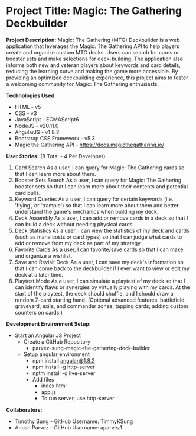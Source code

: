 # Project Title: Magic: The Gathering Deckbuilder

**Project Description:** Magic: The Gathering (MTG) Deckbuilder is a web application that leverages the 
Magic: The Gathering API to help players create and organize custom MTG decks. Users can search for 
cards or booster sets and make selections for deck-building. The application also informs both new 
and veteran players about keywords and card details, reducing the learning curve and making the game 
more accessible. By providing an optimized deckbuilding experience, this project aims to foster a 
welcoming community for Magic: The Gathering enthusiasts. 

**Technologies Used:**

*   HTML - v5
*   CSS - v3
*   JavaScript - ECMAScript6
*	NodeJS - v20.11.0
*   AngularJS - v1.8.2
*   Bootstrap CSS Framework - v5.3
*   Magic the Gathering API - https://docs.magicthegathering.io/

**User Stories:** (8 Total - 4 Per Developer)

1.  Card Search 
    As a user, I can query for Magic: The Gathering cards so that I can learn more about them.
2.  Booster Sets Search
    As a user, I can query for Magic: The Gathering booster sets so that I can learn more about their contents and potential card pulls.
3.  Keyword Queries
    As a user, I can query for certain keywords (i.e. 'flying', or 'trample') so that I can learn more about them and better understand the game's mechanics when building my deck.
4.  Deck Assembly
    As a user, I can add or remove cards in a deck so that I can build a deck without needing physical cards.
5.  Deck Statistics
    As a user, I can view the statistics of my deck and cards (such as mana costs or card types) so that I can judge what cards to add or remove from my deck as part of my strategy.
6.  Favorite Cards 
    As a user, I can favorite/save cards so that I can make and organize a wishlist.
7.  Save and Revisit Deck
    As a user, I can save my deck's information so that I can come back to the deckbuilder if I ever want to view or edit my deck at a later time.
8.  Playtest Mode 
    As a user, I can simulate a playtest of my deck so that I can identify flaws or synergies by virtually playing with my cards. At the start of the playtest, the deck should shuffle, and I should draw a random 7-card starting hand.
    (Optional advanced features: battlefield, graveyard, exile, and commander zones; tapping cards; adding custom counters on cards.)

**Development Environment Setup:**

*   Start an Angular JS Project 
    *   Create a GitHub Repository 
        *   parvez-sung-magic-the-gathering-deck-builder 
    *   Setup angular environment  
        *   npm install angular@1.8.2 
        *   npm install -g http-server 
        *   nptm install -g live-server 
        *   Add files 
            *   index.html 
            *   app.js	 
            *   To run server, use http-server 

**Collaborators:**

*   Timothy Sung - GitHub Username: TimmyKSung
*   Anosh Parvez - GitHub Username: aparvez1